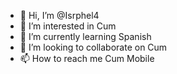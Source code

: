 - 👋 Hi, I’m @Isrphel4
- 👀 I’m interested in Cum
- 🌱 I’m currently learning Spanish
- 💞️ I’m looking to collaborate on Cum
- 📫 How to reach me Cum Mobile

<!---
Isrphel4/Isrphel4 is a ✨ special ✨ repository because its `README.md` (this file) appears on your GitHub profile.
You can click the Preview link to take a look at your changes.
--->
